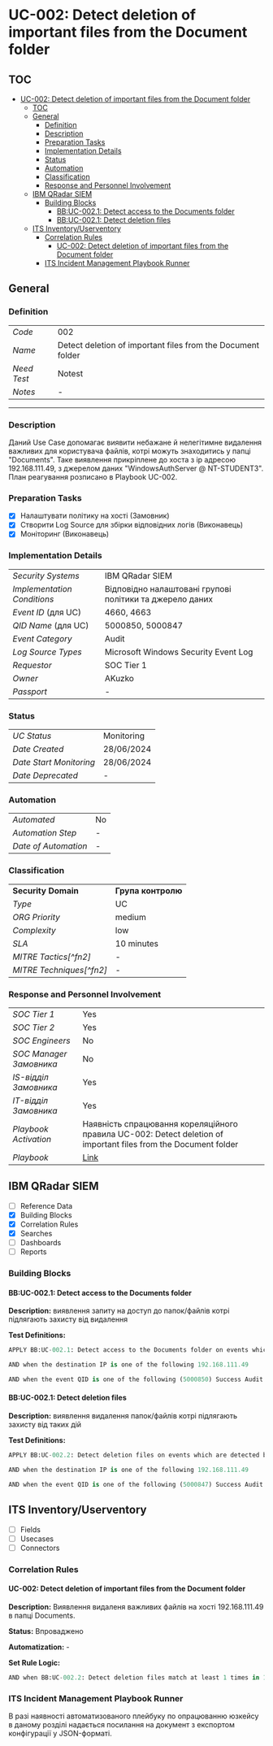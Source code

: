 # UС-002: Detect deletion of important files from the Document folder

## TOC

- [UС-002: Detect deletion of important files from the Document folder](#uс-002-detect-deletion-of-important-files-from-the-document-folder)
  - [TOC](#toc)
  - [General](#general)
    - [Definition](#definition)
    - [Description](#description)
    - [Preparation Tasks](#preparation-tasks)
    - [Implementation Details](#implementation-details)
    - [Status](#status)
    - [Automation](#automation)
    - [Classification](#classification)
    - [Response and Personnel Involvement](#response-and-personnel-involvement)
  - [IBM QRadar SIEM](#ibm-qradar-siem)
    - [Building Blocks](#building-blocks)
      - [BB:UC-002.1: Detect access to the Documents folder](#bbuc-0021-detect-access-to-the-documents-folder)
      - [BB:UC-002.1: Detect deletion files](#bbuc-0021-detect-deletion-files)
  - [ITS Inventory/Userventory](#its-inventoryuserventory)
    - [Correlation Rules](#correlation-rules)
      - [UC-002: Detect deletion of important files from the Document folder](#uc-002-detect-deletion-of-important-files-from-the-document-folder)
    - [ITS Incident Management Playbook Runner](#its-incident-management-playbook-runner)

## General

### Definition

|             |                                                             |
| ----------- | ----------------------------------------------------------- |
| _Code_      | 002                                                         |
| _Name_      | Detect deletion of important files from the Document folder |
| _Need Test_ | Notest                                                      |
| _Notes_     | -                                                           |

---

### Description

Даний Use Case допомагає виявити небажане й нелегітимне видалення важливих для користувача файлів, котрі можуть знаходитись у папці "Documents".
Таке виявлення прикріплене до хоста з ip адресою 192.168.111.49, з джерелом даних "WindowsAuthServer @ NT-STUDENT3".
План реагування розписано в Playbook UC-002.

### Preparation Tasks

- [x] Налаштувати політику на хості (Замовник)
- [x] Створити Log Source для збірки відповідних логів (Виконавець)
- [x] Моніторинг (Виконавець)

### Implementation Details

|                             |                                                          |
| --------------------------- | -------------------------------------------------------- |
| _Security Systems_          | IBM QRadar SIEM                                          |
| _Implementation Conditions_ | Відповідно налаштовані групові політики та джерело даних |
| _Event ID_ (для UC)         | 4660, 4663                                               |
| _QID Name_ (для UC)         | 5000850, 5000847                                         |
| _Event Category_            | Audit                                                    |
| _Log Source Types_          | Microsoft Windows Security Event Log                     |
| _Requestor_                 | SOC Tier 1                                               |
| _Owner_                     | AKuzko                                                   |
| _Passport_                  | -                                                        |

### Status

|                         |            |
| ----------------------- | ---------- |
| _UC Status_             | Monitoring |
| _Date Created_          | 28/06/2024 |
| _Date Start Monitoring_ | 28/06/2024 |
| _Date Deprecated_       | -          |

### Automation

|                      |     |
| -------------------- | --- |
| _Automated_          | No  |
| _Automation Step_    | -   |
| _Date of Automation_ | -   |

### Classification

|                          |                    |
| ------------------------ | ------------------ |
| **Security Domain**      | **Група контролю** |
| _Type_                   | UC                 |
| _ORG Priority_           | medium             |
| _Complexity_             | low                |
| _SLA_                    | 10 minutes         |
| _MITRE Tactics[^fn2]_    | -                  |
| _MITRE Techniques[^fn2]_ | -                  |

### Response and Personnel Involvement

|                         |                                                                                                                 |
| ----------------------- | --------------------------------------------------------------------------------------------------------------- |
| _SOC Tier 1_            | Yes                                                                                                             |
| _SOC Tier 2_            | Yes                                                                                                             |
| _SOC Engineers_         | No                                                                                                              |
| _SOC Manager Замовника_ | No                                                                                                              |
| _IS-відділ Замовника_   | Yes                                                                                                             |
| _IT-відділ Замовника_   | Yes                                                                                                             |
| _Playbook Activation_   | Наявність спрацювання кореляційного правила UС-002: Detect deletion of important files from the Document folder |
| _Playbook_              | [Link](UC-002_Playbook.md)                                                                                                               |

## IBM QRadar SIEM

- [ ] Reference Data
- [x] Building Blocks
- [x] Correlation Rules
- [x] Searches
- [ ] Dashboards
- [ ] Reports

### Building Blocks

#### BB:UC-002.1: Detect access to the Documents folder

**Description:** виявлення запиту на доступ до папок/файлів котрі підлягають захисту від видалення

**Test Definitions:**

```py
APPLY BB:UC-002.1: Detect access to the Documents folder on events which are detected by the LOCAL system

AND when the destination IP is one of the following 192.168.111.49

AND when the event QID is one of the following (5000850) Success Audit: An attempt was made to access an object
```

#### BB:UC-002.1: Detect deletion files

**Description:** виявлення видалення папок/файлів котрі підлягають захисту від таких дій

**Test Definitions:**

```py
APPLY BB:UC-002.2: Detect deletion files on events which are detected by the LOCAL system

AND when the destination IP is one of the following 192.168.111.49

AND when the event QID is one of the following (5000847) Success Audit: An object was deleted
```

## ITS Inventory/Userventory

- [ ] Fields
- [ ] Usecases
- [ ] Connectors

### Correlation Rules

#### UC-002: Detect deletion of important files from the Document folder

**Description:** Виявлення видаленя важливих файлів на хості 192.168.111.49 в папці Documents.

**Status:** Впроваджено

**Automatization:** -

**Set Rule Logic:**<br>

```py
AND when BB:UC-002.2: Detect deletion files match at least 1 times in 1 minutes after any of BB:UC-002.1: Detect access to the Documents folder match
```

### ITS Incident Management Playbook Runner

В разі наявності автоматизованого плейбуку по опрацюванню юзкейсу в даному розділі надається посилання на документ з експортом конфігурації у JSON-форматі.
